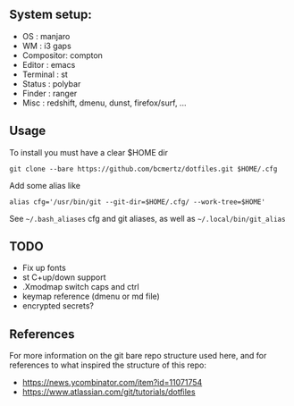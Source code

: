 ## System setup:

- OS : manjaro
- WM : i3 gaps
- Compositor: compton
- Editor : emacs
- Terminal : st
- Status : polybar
- Finder : ranger
- Misc : redshift, dmenu, dunst, firefox/surf, ...

## Usage

To install you must have a clear $HOME dir
```
git clone --bare https://github.com/bcmertz/dotfiles.git $HOME/.cfg
```

Add some alias like

```
alias cfg='/usr/bin/git --git-dir=$HOME/.cfg/ --work-tree=$HOME'
```

See `~/.bash_aliases` cfg and git aliases, as well as `~/.local/bin/git_alias`

## TODO
- Fix up fonts
- st C+up/down support
- .Xmodmap switch caps and ctrl
- keymap reference (dmenu or md file)
- encrypted secrets?

## References

For more information on the git bare repo structure used here, and for references to what inspired the structure of this repo:

- https://news.ycombinator.com/item?id=11071754
- https://www.atlassian.com/git/tutorials/dotfiles


